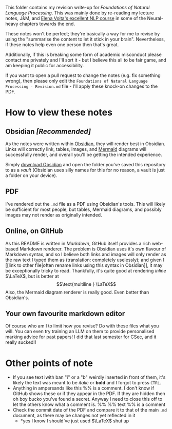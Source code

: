 This folder contains my revision write-up for *Foundations of Natural Language Processing*. This was mainly done by re-reading my lecture notes, J&M, and [Elena Voita's excellent NLP course](https://lena-voita.github.io/nlp_course.html) in some of the Neural-heavy chapters towards the end.

These notes won't be perfect; they're basically a way for me to revise by using the "summarise the content to let it stick in your brain". Nevertheless, if these notes help even one person then that's great.

Additionally, if this is breaking some form of academic misconduct please contact me privately and I'll sort it - but I believe this all to be fair game, and am keeping it public for accessibility.

If you want to open a pull request to change the notes (e.g. fix something wrong), then please only edit the `Foundations of Natural Language Processing - Revision.md` file - I'll apply these knock-on changes to the PDF.
# How to view these notes
## Obsidian *\[Recommended]*
As the notes were written within [Obsidian](https://obsidian.md/), they will render best in Obsidian. Links will correctly link, tables, images, and [Mermaid](https://mermaid.js.org/) diagrams will successfully render, and overall you'll be getting the intended experience. 

Simply [download Obsidian](https://obsidian.md/download) and open the folder you've saved this repository to as a *vault* (Obsidian uses silly names for this for no reason, a vault is just a folder on your device).
## PDF
I've rendered out the `.md` file as a PDF using Obsidian's tools. This will likely be sufficient for most people, but tables, Mermaid diagrams, and possibly images may not render as originally intended.
## Online, on GitHub
As this README is written in *Markdown*, GitHub itself provides a rich web-based Markdown renderer. The problem is Obsidian uses it's own flavour of Markdown syntax, and so I believe both links and images will only render as the raw text I typed them as (translation: completely uselessly); and given I \[\[link to other file|often rename links using this syntax in Obsidian]], it may be exceptionally tricky to read. Thankfully, it's quite good at rendering *inline* $\LaTeX$, but is better at $$\text{multiline } \LaTeX$$
Also, the Mermaid diagram renderer is really good. Even better than Obsidian's.
## Your own favourite markdown editor
Of course who am I to limit how you revise? Do with these files what you will. You can even try training an LLM on them to provide personalised marking advice for past papers! I did that last semester for CSec, and it really sucked!!
# Other points of note
- If you see text iwith ban "i" or a "b" weirdly inserted in front of them, it's likely the text was meant to be *italic* or **bold** and I forgot to press `CTRL`.
- Anything in ampersands like this %% is a comment. I don't know if GitHub shows these or if they appear in the PDF. If they are hidden then oh boy bucko you've found a secret. Anyway I need to close this off to let the others know what a comment is. %% \%\% text \%\% is a comment
- Check the commit date of the PDF and compare it to that of the main `.md` document, as there may be changes not yet reflected in it
	- *yes I know I should've just used $\LaTeX$ shut up